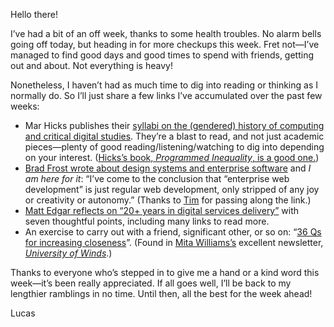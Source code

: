 Hello there!

I’ve had a bit of an off week, thanks to some health troubles. No alarm bells going off today, but heading in for more checkups this week. Fret not—I’ve managed to find good days and good times to spend with friends, getting out and about. Not everything is heavy!

Nonetheless, I haven’t had as much time to dig into reading or thinking as I normally do. So I’ll just share a few links I’ve accumulated over the past few weeks:

- Mar Hicks publishes their [syllabi on the (gendered) history of computing and critical digital studies](http://marhicks.com/syllabi.html). They’re a blast to read, and not just academic pieces—plenty of good reading/listening/watching to dig into depending on your interest. ([Hicks’s book, _Programmed Inequality_, is a good one.](https://mitpress.mit.edu/books/programmed-inequality))
- [Brad Frost wrote about design systems and enterprise software](https://bradfrost.com/blog/post/design-systems-agile-and-industrialization/) and _I am here for it_: “I’ve come to the conclusion that “enterprise web development” is just regular web development, only stripped of any joy or creativity or autonomy.” (Thanks to [Tim](https://twitter.com/timarney) for passing along the link.)
- [Matt Edgar reflects on “20+ years in digital services delivery”](https://blog.mattedgar.com/2020/01/27/delivering-digital-service-this-much-i-have-learned/) with seven thoughtful points, including many links to read more.
- An exercise to carry out with a friend, significant other, or so on: “[36 Qs for increasing closeness](https://www.recipesforwellbeing.org/36-qs-for-increasing-closeness/)”. (Found in [Mita Williams’s](https://twitter.com/copystar) excellent newsletter, [_University of Winds_](https://tinyletter.com/UniversityofWinds).) 

Thanks to everyone who’s stepped in to give me a hand or a kind word this week—it’s been really appreciated. If all goes well, I’ll be back to my lengthier ramblings in no time. Until then, all the best for the week ahead!

Lucas